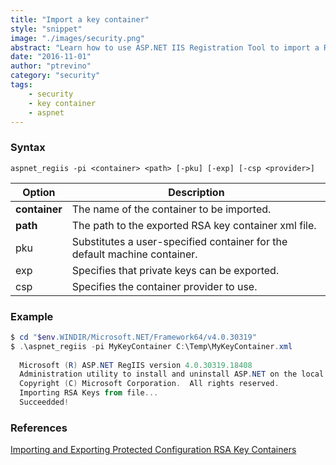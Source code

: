 ```yaml
---
title: "Import a key container"
style: "snippet"
image: "./images/security.png"
abstract: "Learn how to use ASP.NET IIS Registration Tool to import a RSA key container."
date: "2016-11-01"
author: "ptrevino"
category: "security"
tags:
    - security
    - key container    
    - aspnet
---
```


<!-- start:abstract -->

### Syntax

```
aspnet_regiis -pi <container> <path> [-pku] [-exp] [-csp <provider>]
```

| Option         | Description                                                               |
| -------------- | ------------------------------------------------------------------------- |
| **container**  | The name of the container to be imported.                                 |
| **path**       | The path to the exported RSA key container xml file.                      |
| pku            | Substitutes a user-specified container for the default machine container. |
| exp            | Specifies that private keys can be exported.                              |
| csp <provider> | Specifies the container provider to use.                                  |

<!-- end:abstract -->

### Example

```powershell
$ cd "$env.WINDIR/Microsoft.NET/Framework64/v4.0.30319"
$ .\aspnet_regiis -pi MyKeyContainer C:\Temp\MyKeyContainer.xml
  
  Microsoft (R) ASP.NET RegIIS version 4.0.30319.18408
  Administration utility to install and uninstall ASP.NET on the local machine.
  Copyright (C) Microsoft Corporation.  All rights reserved.
  Importing RSA Keys from file...
  Succeedded!
```

### References
[Importing and Exporting Protected Configuration RSA Key Containers](https://msdn.microsoft.com/en-us/library/yxw286t2.aspx)

